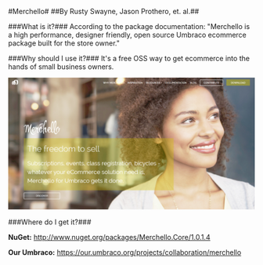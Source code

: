 #Merchello#
##By Rusty Swayne, Jason Prothero, et. al.##

###What is it?###
According to the package documentation: "Merchello is a high performance, designer friendly, open source Umbraco ecommerce package built for the store owner."

###Why should I use it?###
It's a free OSS way to get ecommerce into the hands of small business owners.

![merchello](assets/merchello.png)

###Where do I get it?###

**NuGet:** http://www.nuget.org/packages/Merchello.Core/1.0.1.4

**Our Umbraco:**  https://our.umbraco.org/projects/collaboration/merchello